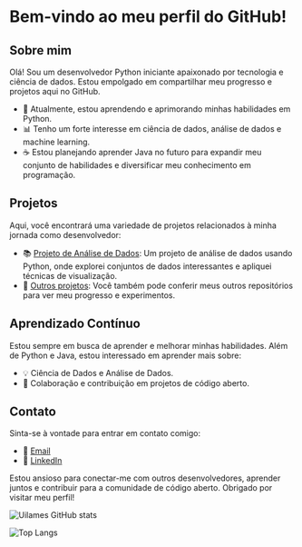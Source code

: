 # Bem-vindo ao meu perfil do GitHub!

## Sobre mim

Olá! Sou um desenvolvedor Python iniciante apaixonado por tecnologia e ciência de dados. Estou empolgado em compartilhar meu progresso e projetos aqui no GitHub.

- 🌱 Atualmente, estou aprendendo e aprimorando minhas habilidades em Python.
- 📊 Tenho um forte interesse em ciência de dados, análise de dados e machine learning.
- ☕ Estou planejando aprender Java no futuro para expandir meu conjunto de habilidades e diversificar meu conhecimento em programação.

## Projetos

Aqui, você encontrará uma variedade de projetos relacionados à minha jornada como desenvolvedor:

- 📚 [Projeto de Análise de Dados](link-para-o-repositorio): Um projeto de análise de dados usando Python, onde explorei conjuntos de dados interessantes e apliquei técnicas de visualização.
- 🔗 [Outros projetos](link-para-o-repositorio): Você também pode conferir meus outros repositórios para ver meu progresso e experimentos.

## Aprendizado Contínuo

Estou sempre em busca de aprender e melhorar minhas habilidades. Além de Python e Java, estou interessado em aprender mais sobre:

- 💡 Ciência de Dados e Análise de Dados.
- 🤝 Colaboração e contribuição em projetos de código aberto.

## Contato

Sinta-se à vontade para entrar em contato comigo:

- 📧 [Email](mailto:uilamesdev@gmail.com)
- 💼 [LinkedIn](https://www.linkedin.com/in/uilames-de-assis-89320818a/)

Estou ansioso para conectar-me com outros desenvolvedores, aprender juntos e contribuir para a comunidade de código aberto. Obrigado por visitar meu perfil!

![Uilames GitHub stats](https://github-readme-stats.vercel.app/api?username=uilames&show_icons=true&theme=dark)

![Top Langs](https://github-readme-stats.vercel.app/api/top-langs/?username=uilames&hide_progress=false&theme=dark)

